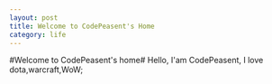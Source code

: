 ```yaml
---
layout: post
title: Welcome to CodePeasent's Home
category: life
---
```

#Welcome to CodePeasent's home#
Hello, I'am CodePeasent, I love dota,warcraft,WoW;